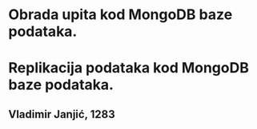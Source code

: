 # Obrada upita kod MongoDB baze podataka.
# Replikacija podataka kod MongoDB baze podataka.
## Vladimir Janjić, 1283
